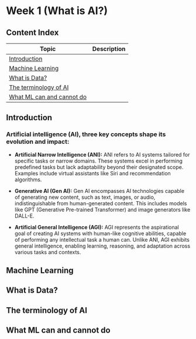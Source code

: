 # Week 1 (What is AI?)

## Content Index
|Topic|Description|
|--|--|
|[Introduction](#Introduction)||
|[Machine Learning](#-Machine-Learning)||
|[What is Data?](#-What-is-Data?)||
|[The terminology of AI](#-The-Terminology-of-AI)||
|[What ML can and cannot do](#-What-ML-can-and-cannot-do)||

## Introduction
###  Artificial intelligence (AI), three key concepts shape its evolution and impact:

- **Artificial Narrow Intelligence (ANI):** ANI refers to AI systems tailored for specific tasks or narrow domains. These systems excel in performing predefined tasks but lack adaptability beyond their designated scope. Examples include virtual assistants like Siri and recommendation algorithms.

- **Generative AI (Gen AI):** Gen AI encompasses AI technologies capable of generating new content, such as text, images, or audio, indistinguishable from human-generated content. This includes models like GPT (Generative Pre-trained Transformer) and image generators like DALL-E.

- **Artificial General Intelligence (AGI):** AGI represents the aspirational goal of creating AI systems with human-like cognitive abilities, capable of performing any intellectual task a human can. Unlike ANI, AGI exhibits general intelligence, enabling learning, reasoning, and adaptation across various tasks and contexts.

## Machine Learning



## What is Data?


## The terminology of AI


## What ML can and cannot do


